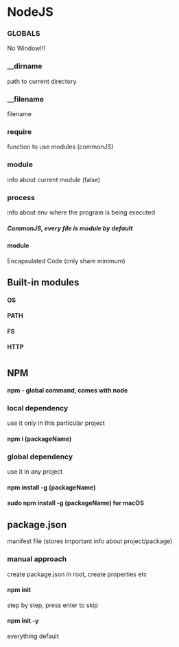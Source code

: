 # NodeJS
### GLOBALS
No Window!!!
### __dirname
path to current directory
### __filename
filename
### require
function to use modules (commonJS)
### module 
info about current module (false)
### process
info about env where the program is being executed

##### CommonJS, every file is module by default
#### module
Encapsulated Code (only share minimum)
## Built-in modules
#### OS
#### PATH
#### FS
#### HTTP
# 
## NPM 
#### npm - global command, comes with node
### local dependency
use it only in this particular project
#### npm i (packageName)
### global dependency
use it in any project
#### npm install -g (packageName)
#### sudo npm install -g (packageName)  for macOS
## package.json
manifest file (stores important info about project/package)
### manual approach
create package.json in root, create properties etc
#### npm init
step by step, press enter to skip
#### npm init -y
everything default
